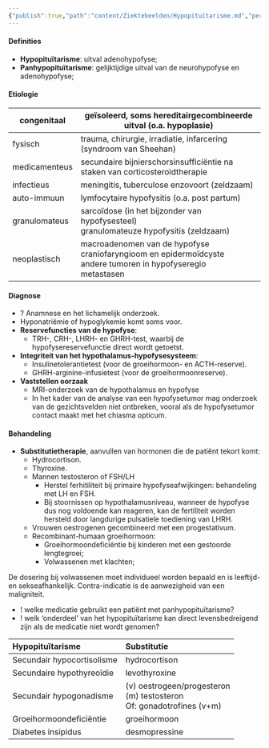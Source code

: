 ```yaml
---
{"publish":true,"path":"content/Ziektebeelden/Hypopituïtarisme.md","permalink":"/content/ziektebeelden/hypopituitarisme/","title":"Hypopituïtarisme","tags":["Endocrinologie/Hypofyse","Ziektebeeld"]}
---
```



#### Definities
- **Hypopituïtarisme**: uitval adenohypofyse;
- **Panhypopituïtarisme**: gelijktijdige uitval van de neurohypofyse en adenohypofyse;

#### Etiologie
| congenitaal   | geïsoleerd, soms hereditairgecombineerde uitval (o.a. hypoplasie)                                             |
| ------------- | --------------------------------------------------------------------------------------------------------------- |
| fysisch       | trauma, chirurgie, irradiatie, infarcering (syndroom van Sheehan)                                               |
| medicamenteus | secundaire bijnierschorsinsufficiëntie na staken van corticosteroïdtherapie                                     |
| infectieus    | meningitis, tuberculose enzovoort (zeldzaam)                                                                    |
| auto-immuun   | lymfocytaire hypofysitis (o.a. post partum)                                                                     |
| granulomateus | sarcoïdose (in het bijzonder van hypofysesteel) </br> granulomateuze hypofysitis (zeldzaam)                          |
| neoplastisch  | macroadenomen van de hypofyse </br> craniofaryngioom en epidermoïdcyste </br> andere tumoren in hypofyseregio </br> metastasen |

#### Diagnose
- ? Anamnese en het lichamelijk onderzoek. 
- Hyponatriëmie of hypoglykemie komt soms voor. 
- **Reservefuncties van de hypofyse**:
	- TRH-, CRH-, LHRH- en GHRH-test, waarbij de hypofysereservefunctie direct wordt getoetst. 
- **Integriteit van het hypothalamus-hypofysesysteem**:
	- Insulinetolerantietest (voor de groeihormoon- en ACTH-reserve).
	- GHRH-arginine-infusietest (voor de groeihormoonreserve).
- **Vaststellen oorzaak**
	- MRI-onderzoek van de hypothalamus en hypofyse 
	- In het kader van de analyse van een hypofysetumor mag onderzoek van de gezichtsvelden niet ontbreken, vooral als de hypofysetumor contact maakt met het chiasma opticum.

#### Behandeling
- **Substitutietherapie**, aanvullen van hormonen die de patiënt tekort komt:
	- Hydrocortison.
	- Thyroxine.
	- Mannen testosteron of FSH/LH
		- Herstel ferhitiliteit bij primaire hypofyseafwijkingen: behandeling met LH en FSH. 
		- Bij stoornissen op hypothalamusniveau, wanneer de hypofyse dus nog voldoende kan reageren, kan de fertiliteit worden hersteld door langdurige pulsatiele toediening van LHRH.
	- Vrouwen oestrogenen gecombineerd met een progestativum.
	- Recombinant-humaan groeihormoon: 
		- Groeihormoondeficiëntie bij kinderen met een gestoorde lengtegroei;
		- Volwassenen met klachten;

De dosering bij volwassenen moet individueel worden bepaald en is leeftijd- en sekseafhankelijk. Contra-indicatie is de aanwezigheid van een maligniteit. 


- ! welke medicatie gebruikt een patiënt met panhypopituïtarisme? 
- ! welk ‘onderdeel’ van het hypopituïtarisme kan direct levensbedreigend zijn als de medicatie niet wordt genomen?


| Hypopituïtarisme     | Substitutie     |
|:-----|:-----|
| Secundair hypocortisolisme     | hydrocortison     |
| Secundaire hypothyreoïdie     | levothyroxine     |
| Secundair hypogonadisme     |  (v)  oestrogeen/progesteron </br>   (m) testosteron </br> Of: gonadotrofines (v+m)    |
| Groeihormoondeficiëntie     |  groeihormoon    |
| Diabetes insipidus     | desmopressine     |




     